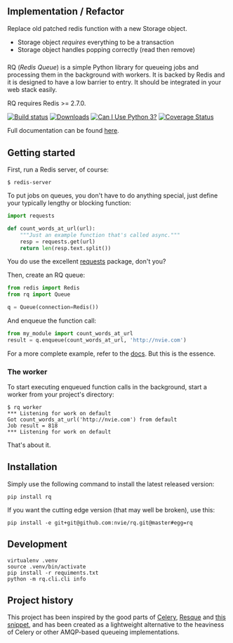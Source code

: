 ## Implementation / Refactor
Replace old patched redis function with a new Storage object.

- Storage object *requires* everything to be a transaction
- Storage object handles popping correctly (read then remove)

#####
RQ (_Redis Queue_) is a simple Python library for queueing jobs and processing
them in the background with workers.  It is backed by Redis and it is designed
to have a low barrier to entry.  It should be integrated in your web stack
easily.

RQ requires Redis >= 2.7.0.

[![Build status](https://travis-ci.org/nvie/rq.svg?branch=master)](https://secure.travis-ci.org/nvie/rq)
[![Downloads](https://img.shields.io/pypi/dm/rq.svg)](https://pypi.python.org/pypi/rq)
[![Can I Use Python 3?](https://caniusepython3.com/project/rq.svg)](https://caniusepython3.com/project/rq)
[![Coverage Status](https://img.shields.io/coveralls/nvie/rq.svg)](https://coveralls.io/r/nvie/rq)

Full documentation can be found [here][d].


## Getting started

First, run a Redis server, of course:

```console
$ redis-server
```

To put jobs on queues, you don't have to do anything special, just define
your typically lengthy or blocking function:

```python
import requests

def count_words_at_url(url):
    """Just an example function that's called async."""
    resp = requests.get(url)
    return len(resp.text.split())
```

You do use the excellent [requests][r] package, don't you?

Then, create an RQ queue:

```python
from redis import Redis
from rq import Queue

q = Queue(connection=Redis())
```

And enqueue the function call:

```python
from my_module import count_words_at_url
result = q.enqueue(count_words_at_url, 'http://nvie.com')
```

For a more complete example, refer to the [docs][d].  But this is the essence.


### The worker

To start executing enqueued function calls in the background, start a worker
from your project's directory:

```console
$ rq worker
*** Listening for work on default
Got count_words_at_url('http://nvie.com') from default
Job result = 818
*** Listening for work on default
```

That's about it.


## Installation

Simply use the following command to install the latest released version:

    pip install rq

If you want the cutting edge version (that may well be broken), use this:

    pip install -e git+git@github.com:nvie/rq.git@master#egg=rq


## Development

    virtualenv .venv
    source .venv/bin/activate
    pip install -r requiments.txt
    python -m rq.cli.cli info

## Project history

This project has been inspired by the good parts of [Celery][1], [Resque][2]
and [this snippet][3], and has been created as a lightweight alternative to the
heaviness of Celery or other AMQP-based queueing implementations.

[r]: http://python-requests.org
[d]: http://python-rq.org/
[m]: http://pypi.python.org/pypi/mailer
[p]: http://docs.python.org/library/pickle.html
[1]: http://www.celeryproject.org/
[2]: https://github.com/resque/resque
[3]: http://flask.pocoo.org/snippets/73/
